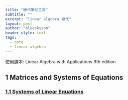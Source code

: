 ```yaml
---
title: "線代筆記主頁"
subtitle: ""
excerpt: "linear algebra 線代"
layout: post
author: "blueskyson"
header-style: text
tags:
  - note
  - linear algebra
---
```


使用課本: Linear Algebra with Applications 9th edition

## 1 Matrices and Systems of Equations

### [1.1 Systems of Linear Equations](/2021/07/01/linear-algebra-ch-1-1)